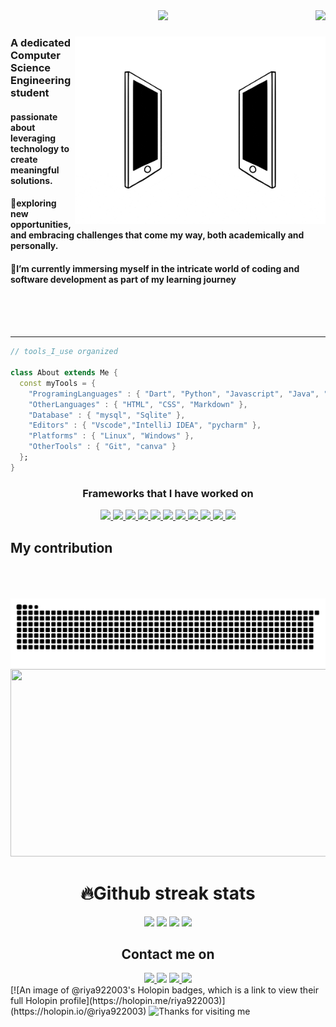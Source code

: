<img align="right" src="https://visitor-badge.laobi.icu/badge?page_id=Riya922003.Riya922003"/>
<div align="center">
    <img src="https://github.com/Riya922003/Riya922003/blob/main/assets/final.gif"/>
</div>
<div>
    <div align=right>
        <img height = 300 align=right src="https://github.com/Riya922003/Riya922003/blob/main/assets/connected.gif"/>
    </div>
    <div align=left>
        <h3> A dedicated Computer Science Engineering student</h3>
        <h4>passionate about leveraging technology to create meaningful solutions.</h4>
        <h4>👀exploring new opportunities, and embracing challenges that come my way, both academically and personally.</h4>
        <h4>🌱I’m currently immersing myself in the intricate world of coding and software development as part of my learning journey</h4> 
    </div>
</div>
<br>
<br>
<br>
<hr></hr>
<div align=left>  
    
```dart
// tools_I_use organized

class About extends Me { 
  const myTools = {  
    "ProgramingLanguages" : { "Dart", "Python", "Javascript", "Java", "c++" },
    "OtherLanguages" : { "HTML", "CSS", "Markdown" },
    "Database" : { "mysql", "Sqlite" },
    "Editors" : { "Vscode","IntelliJ IDEA", "pycharm" },
    "Platforms" : { "Linux", "Windows" },
    "OtherTools" : { "Git", "canva" }
  };
}
```
</div>
<h3 align="center">Frameworks that I have worked on</h3>
    <p align="center">
        <a href="https://docs.anaconda.com/free/anaconda/getting-started/hello-world/">
        <img src="https://skillicons.dev/icons?i=anaconda"/>
    </a>
    <a href="https://www.arduino.cc/en/Guide/Introduction">
        <img src="https://skillicons.dev/icons?i=arduino"/>
    </a>
    <a href="https://www.w3schools.com/cpp/">
        <img src="https://skillicons.dev/icons?i=cpp"/>
    </a>
    <a href="https://flask.palletsprojects.com/en/3.0.x/">
        <img src="https://skillicons.dev/icons?i=flask"/>
    </a>
    <a href="https://www.figma.com/ui-design-tool/">
        <img src="https://skillicons.dev/icons?i=figma"/>
    </a>
    <a href="https://flutter.dev/">
        <img src="https://skillicons.dev/icons?i=flutter"/>
    </a>
    <a href="https://www.w3schools.com/java/">
        <img src="https://skillicons.dev/icons?i=java"/>
    </a>
    <a href="https://www.mysql.com/">
        <img src="https://skillicons.dev/icons?i=mysql"/>
    </a>
    <a href="https://opencv.org/">
        <img src="https://skillicons.dev/icons?i=opencv"/>
    </a>
    <a href="https://react.dev/">
        <img src="https://skillicons.dev/icons?i=react"/>
    </a>
    <a href="https://www.sqlite.org/index.html">
        <img src="https://skillicons.dev/icons?i=sqlite"/>
    </a>
    </p>

## My contribution
<div align=center>
<br/><br/><br/>
<img    alt="snake eating my contributions" src="https://github.com/Riya922003/Riya922003/blob/output/github-contribution-grid-snake.svg"/>
<img width=900 height=300 src="https://github-readme-activity-graph.vercel.app/graph?username=Riya922003&theme=high-contrast&area=true&hide_border=true)"></img>
</div>


<div align="center"><h1><b>🔥Github streak stats</b></h1>
    <img width=390 src="https://streak-stats.demolab.com/?user=Riya922003&account_private=true&theme=dark&border_radius=10"></img>
    <img width=390 src="https://github-readme-stats.vercel.app/api?username=Riya922003&show_icons=true&account_private=true&theme=dark&border_radius=10"></img>
    <img width=300 src="https://github-readme-stats.vercel.app/api/top-langs/?username=Riya922003&langs_count=8&show_icons=true&account_private=true&theme=dark&border_radius=10"</img>
    <img width=500  src="https://github-profile-trophy.vercel.app/?username=Riya922003&no-bg=true&column=4&theme=dark&border_radius=10" />
</div>

<div align="center"><h2><b>Contact me on</b></h2>
    <a href="https://www.linkedin.com/in/riya-gupta-9b5947251/" target="_blank">
    <img src="https://img.shields.io/badge/LinkedIn--blue" />
    </a>
    <a href="https://www.hackerrank.com/profile/riyagupta20221" target="_blank">
    <img src="https://img.shields.io/badge/HackerRank--darkgreen" ;></img></a>
    </a> 
    <a href="https://discord.com/channels/@me" target="_blank">
    <img src="https://img.shields.io/badge/discord--blue" />
    </a>
    </a> 
    <a href="https://leetcode.com/u/riyagupta4079/" target="_blank">
    <img src="https://img.shields.io/badge/LeetCode--blue" />
    </a>
</div>
[![An image of @riya922003's Holopin badges, which is a link to view their full Holopin profile](https://holopin.me/riya922003)](https://holopin.io/@riya922003)
<img height="120" alt="Thanks for visiting me" width="100%" src="https://raw.githubusercontent.com/BrunnerLivio/brunnerlivio/master/images/marquee.svg" />
